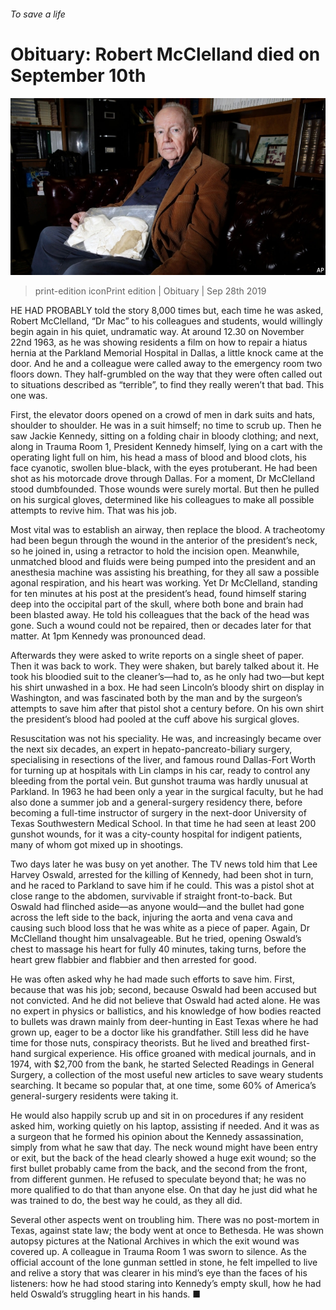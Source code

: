 ###### To save a life

# Obituary: Robert McClelland died on September 10th 

![image](images/20190928_obp501.jpg) 

> print-edition iconPrint edition | Obituary | Sep 28th 2019 

HE HAD PROBABLY told the story 8,000 times but, each time he was asked, Robert McClelland, “Dr Mac” to his colleagues and students, would willingly begin again in his quiet, undramatic way. At around 12.30 on November 22nd 1963, as he was showing residents a film on how to repair a hiatus hernia at the Parkland Memorial Hospital in Dallas, a little knock came at the door. And he and a colleague were called away to the emergency room two floors down. They half-grumbled on the way that they were often called out to situations described as “terrible”, to find they really weren’t that bad. This one was. 

First, the elevator doors opened on a crowd of men in dark suits and hats, shoulder to shoulder. He was in a suit himself; no time to scrub up. Then he saw Jackie Kennedy, sitting on a folding chair in bloody clothing; and next, along in Trauma Room 1, President Kennedy himself, lying on a cart with the operating light full on him, his head a mass of blood and blood clots, his face cyanotic, swollen blue-black, with the eyes protuberant. He had been shot as his motorcade drove through Dallas. For a moment, Dr McClelland stood dumbfounded. Those wounds were surely mortal. But then he pulled on his surgical gloves, determined like his colleagues to make all possible attempts to revive him. That was his job. 

Most vital was to establish an airway, then replace the blood. A tracheotomy had been begun through the wound in the anterior of the president’s neck, so he joined in, using a retractor to hold the incision open. Meanwhile, unmatched blood and fluids were being pumped into the president and an anesthesia machine was assisting his breathing, for they all saw a possible agonal respiration, and his heart was working. Yet Dr McClelland, standing for ten minutes at his post at the president’s head, found himself staring deep into the occipital part of the skull, where both bone and brain had been blasted away. He told his colleagues that the back of the head was gone. Such a wound could not be repaired, then or decades later for that matter. At 1pm Kennedy was pronounced dead. 

Afterwards they were asked to write reports on a single sheet of paper. Then it was back to work. They were shaken, but barely talked about it. He took his bloodied suit to the cleaner’s—had to, as he only had two—but kept his shirt unwashed in a box. He had seen Lincoln’s bloody shirt on display in Washington, and was fascinated both by the man and by the surgeon’s attempts to save him after that pistol shot a century before. On his own shirt the president’s blood had pooled at the cuff above his surgical gloves. 

Resuscitation was not his speciality. He was, and increasingly became over the next six decades, an expert in hepato-pancreato-biliary surgery, specialising in resections of the liver, and famous round Dallas-Fort Worth for turning up at hospitals with Lin clamps in his car, ready to control any bleeding from the portal vein. But gunshot trauma was hardly unusual at Parkland. In 1963 he had been only a year in the surgical faculty, but he had also done a summer job and a general-surgery residency there, before becoming a full-time instructor of surgery in the next-door University of Texas Southwestern Medical School. In that time he had seen at least 200 gunshot wounds, for it was a city-county hospital for indigent patients, many of whom got mixed up in shootings. 

Two days later he was busy on yet another. The TV news told him that Lee Harvey Oswald, arrested for the killing of Kennedy, had been shot in turn, and he raced to Parkland to save him if he could. This was a pistol shot at close range to the abdomen, survivable if straight front-to-back. But Oswald had flinched aside—as anyone would—and the bullet had gone across the left side to the back, injuring the aorta and vena cava and causing such blood loss that he was white as a piece of paper. Again, Dr McClelland thought him unsalvageable. But he tried, opening Oswald’s chest to massage his heart for fully 40 minutes, taking turns, before the heart grew flabbier and flabbier and then arrested for good. 

He was often asked why he had made such efforts to save him. First, because that was his job; second, because Oswald had been accused but not convicted. And he did not believe that Oswald had acted alone. He was no expert in physics or ballistics, and his knowledge of how bodies reacted to bullets was drawn mainly from deer-hunting in East Texas where he had grown up, eager to be a doctor like his grandfather. Still less did he have time for those nuts, conspiracy theorists. But he lived and breathed first-hand surgical experience. His office groaned with medical journals, and in 1974, with $2,700 from the bank, he started Selected Readings in General Surgery, a collection of the most useful new articles to save weary students searching. It became so popular that, at one time, some 60% of America’s general-surgery residents were taking it. 

He would also happily scrub up and sit in on procedures if any resident asked him, working quietly on his laptop, assisting if needed. And it was as a surgeon that he formed his opinion about the Kennedy assassination, simply from what he saw that day. The neck wound might have been entry or exit, but the back of the head clearly showed a huge exit wound; so the first bullet probably came from the back, and the second from the front, from different gunmen. He refused to speculate beyond that; he was no more qualified to do that than anyone else. On that day he just did what he was trained to do, the best way he could, as they all did. 

Several other aspects went on troubling him. There was no post-mortem in Texas, against state law; the body went at once to Bethesda. He was shown autopsy pictures at the National Archives in which the exit wound was covered up. A colleague in Trauma Room 1 was sworn to silence. As the official account of the lone gunman settled in stone, he felt impelled to live and relive a story that was clearer in his mind’s eye than the faces of his listeners: how he had stood staring into Kennedy’s empty skull, how he had held Oswald’s struggling heart in his hands. ■ 

